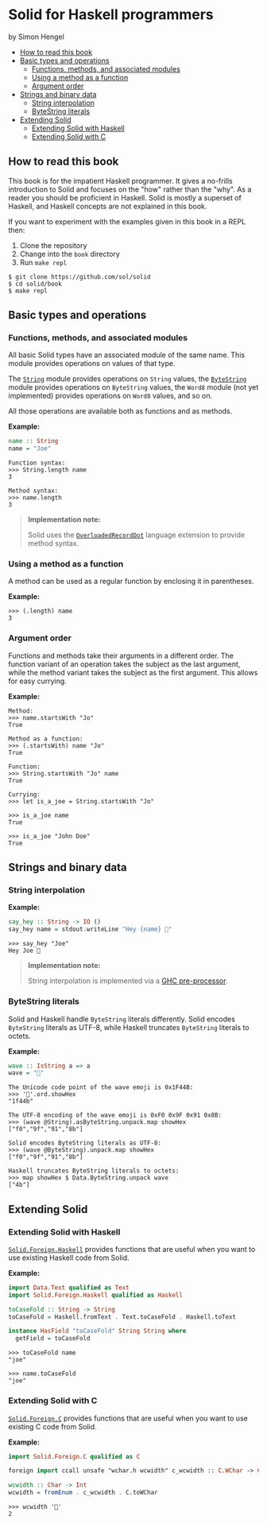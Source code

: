 # Solid for Haskell programmers

by Simon Hengel

<!--ts-->

   * [How to read this book](#how-to-read-this-book)
   * [Basic types and operations](#basic-types-and-operations)
      * [Functions, methods, and associated modules](#functions-methods-and-associated-modules)
      * [Using a method as a function](#using-a-method-as-a-function)
      * [Argument order](#argument-order)
   * [Strings and binary data](#strings-and-binary-data)
      * [String interpolation](#string-interpolation)
      * [ByteString literals](#bytestring-literals)
   * [Extending Solid](#extending-solid)
      * [Extending Solid with Haskell](#extending-solid-with-haskell)
      * [Extending Solid with C](#extending-solid-with-c)



<!--te-->

## How to read this book

This book is for the impatient Haskell programmer.  It gives a no-frills
introduction to Solid and focuses on the "how" rather than the "why".  As a
reader you should be proficient in Haskell. Solid is mostly a superset of
Haskell, and Haskell concepts are not explained in this book.

If you want to experiment with the examples given in this book in a REPL then:

1. Clone the repository
1. Change into the `book` directory
1. Run `make repl`

```
$ git clone https://github.com/sol/solid
$ cd solid/book
$ make repl
```

## Basic types and operations

### Functions, methods, and associated modules

All basic Solid types have an associated module of the same name.  This module
provides operations on values of that type.

The [`String`][string] module provides operations on `String` values, the
[`ByteString`][byte-string] module provides operations on `ByteString` values,
the `Word8` module (not yet implemented) provides operations on `Word8` values,
and so on.

All those operations are available both as functions and as methods.

**Example:**

```haskell
name :: String
name = "Joe"
```

```repl
Function syntax:
>>> String.length name
3

Method syntax:
>>> name.length
3
```

> __Implementation note:__
>
> Solid uses the [`OverloadedRecordDot`][overloaded_record_dot] language
> extension to provide method syntax.

### Using a method as a function

A method can be used as a regular function by enclosing it in parentheses.

**Example:**

```repl
>>> (.length) name
3
```

### Argument order

Functions and methods take their arguments in a different order.  The function
variant of an operation takes the subject as the last argument, while the
method variant takes the subject as the first argument.  This allows for easy
currying.

**Example:**

```repl
Method:
>>> name.startsWith "Jo"
True

Method as a function:
>>> (.startsWith) name "Jo"
True

Function:
>>> String.startsWith "Jo" name
True

Currying:
>>> let is_a_joe = String.startsWith "Jo"

>>> is_a_joe name
True

>>> is_a_joe "John Doe"
True
```

## Strings and binary data

### String interpolation

**Example:**

```haskell
say_hey :: String -> IO ()
say_hey name = stdout.writeLine "Hey {name} 👋"
```
```repl
>>> say_hey "Joe"
Hey Joe 👋
```
> __Implementation note:__
>
> String interpolation is implemented via a [GHC
> pre-processor][haskell-pre-processor].

### ByteString literals

Solid and Haskell handle `ByteString` literals differently.  Solid encodes
`ByteString` literals as UTF-8, while Haskell truncates `ByteString` literals
to octets.

**Example:**

```haskell
wave :: IsString a => a
wave = "👋"
```

```repl
The Unicode code point of the wave emoji is 0x1F44B:
>>> '👋'.ord.showHex
"1f44b"

The UTF-8 encoding of the wave emoji is 0xF0 0x9F 0x91 0x8B:
>>> (wave @String).asByteString.unpack.map showHex
["f0","9f","91","8b"]

Solid encodes ByteString literals as UTF-8:
>>> (wave @ByteString).unpack.map showHex
["f0","9f","91","8b"]

Haskell truncates ByteString literals to octets:
>>> map showHex $ Data.ByteString.unpack wave
["4b"]
```

## Extending Solid

### Extending Solid with Haskell

[`Solid.Foreign.Haskell`][foreign-haskell] provides functions that are useful
when you want to use existing Haskell code from Solid.

**Example:**

```haskell top
import Data.Text qualified as Text
import Solid.Foreign.Haskell qualified as Haskell
```

```haskell
toCaseFold :: String -> String
toCaseFold = Haskell.fromText . Text.toCaseFold . Haskell.toText

instance HasField "toCaseFold" String String where
  getField = toCaseFold
```
```repl
>>> toCaseFold name
"joe"

>>> name.toCaseFold
"joe"
```

### Extending Solid with C

[`Solid.Foreign.C`][foreign-c] provides functions that are useful when you want
to use existing C code from Solid.

**Example:**

```haskell top
import Solid.Foreign.C qualified as C
```

```haskell
foreign import ccall unsafe "wchar.h wcwidth" c_wcwidth :: C.WChar -> C.Int
```

```haskell
wcwidth :: Char -> Int
wcwidth = fromEnum . c_wcwidth . C.toWChar
```
```repl
>>> wcwidth '👋'
2
```
[string]: ../src/String.hs
[byte-string]: ../src/ByteString.hs
[bytes]:../src/Solid/Bytes.hs
[foreign-c]: ../src/Solid/Foreign/C.hs
[foreign-haskell]: ../src/Solid/Foreign/Haskell.hs
[overloaded_record_dot]: https://downloads.haskell.org/ghc/9.6.2/docs/users_guide/exts/overloaded_record_dot.html
[haskell-pre-processor]: https://downloads.haskell.org/ghc/9.6.2/docs/users_guide/phases.html#options-affecting-a-haskell-pre-processor
